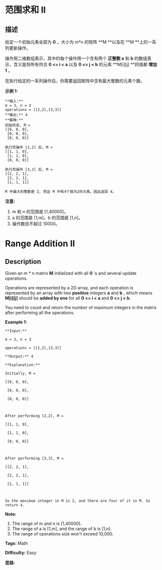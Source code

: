 # 范围求和 II

## 描述

给定一个初始元素全部为  **0** ，大小为 m*n 的矩阵  **M  **以及在  **M  **上的一系列更新操作。

操作用二维数组表示，其中的每个操作用一个含有两个 **正整数  a** 和 **b** 的数组表示，含义是将所有符合  **0 <= i < a** 以及 **0 <= j < b** 的元素  **M[i][j]  **的值都 **增加 1** 。

在执行给定的一系列操作后，你需要返回矩阵中含有最大整数的元素个数。

**示例 1:**

    
    
    **输入:** 
    m = 3, n = 3
    operations = [[2,2],[3,3]]
    **输出:** 4
    **解释:** 
    初始状态, M = 
    [[0, 0, 0],
     [0, 0, 0],
     [0, 0, 0]]
    
    执行完操作 [2,2] 后, M = 
    [[1, 1, 0],
     [1, 1, 0],
     [0, 0, 0]]
    
    执行完操作 [3,3] 后, M = 
    [[2, 2, 1],
     [2, 2, 1],
     [1, 1, 1]]
    
    M 中最大的整数是 2, 而且 M 中有4个值为2的元素。因此返回 4。
    

**注意:**

  1. m 和 n 的范围是 [1,40000]。
  2. a 的范围是 [1,m]，b 的范围是 [1,n]。
  3. 操作数目不超过 10000。



# Range Addition II

## Description



Given an m * n matrix **M** initialized with all **0** 's and several update operations.

Operations are represented by a 2D array, and each operation is represented by an array with two **positive** integers **a** and **b** , which means **M[i][j]** should be **added by one** for all **0 <= i < a** and **0 <= j < b**.

You need to count and return the number of maximum integers in the matrix after performing all the operations.

**Example 1:**  

    
    
    **Input:** 
    m = 3, n = 3
    operations = [[2,2],[3,3]]
    **Output:** 4
    **Explanation:** 
    Initially, M = 
    [[0, 0, 0],
     [0, 0, 0],
     [0, 0, 0]]
    
    After performing [2,2], M = 
    [[1, 1, 0],
     [1, 1, 0],
     [0, 0, 0]]
    
    After performing [3,3], M = 
    [[2, 2, 1],
     [2, 2, 1],
     [1, 1, 1]]
    
    So the maximum integer in M is 2, and there are four of it in M. So return 4.
    

**Note:**  

  1. The range of m and n is [1,40000].
  2. The range of a is [1,m], and the range of b is [1,n].
  3. The range of operations size won't exceed 10,000.


**Tags:** Math

**Difficulty:** Easy

**思路:**
